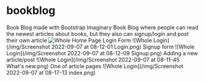 # bookblog
Book Blog made with Bootstrap
Imaginary Book Blog where people can read the newest articles about books, but they also can signup/login and post their own article
![Whole Home Page](/img/bookblog.png)
Login Form
![Whole Login](/img/Screenshot 2022-09-07 at 08-12-01 Login.png)
Signup form
![Whole Login](/img/Screenshot 2022-09-07 at 08-12-09 Signup.png)
Adding a new article/post 
![Whole Login](/img/Screenshot 2022-09-07 at 08-11-45 What's new.png)
One of article pages
![Whole Login](/img/Screenshot 2022-09-07 at 08-17-13 index.png)
